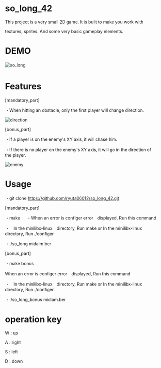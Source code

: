 # so_long_42
This project is a very small 2D game. It is built to make you work with

textures, sprites. And some very basic gameplay elements.
# DEMO
![so_long](https://user-images.githubusercontent.com/73034505/128619252-2341de96-6921-4478-9fea-28ae85905f2e.gif)　　

# Features　　
[mandatory_part]

・When hitting an obstacle, only the first player will change direction.

![direction](https://user-images.githubusercontent.com/73034505/128619729-ab849555-e43e-4d02-b7a0-68b913bb6de8.gif)

[bonus_part]

・If a player is on the enemy's XY axis, it will chase him.

・If there is no player on the enemy's XY axis, it will go in the direction of the player.

![enemy](https://user-images.githubusercontent.com/73034505/128619722-6bca5997-1f35-4f9f-babb-bc78903d6545.gif)

# Usage

・git clone https://github.com/ryuta06012/so_long_42.git

[mandatory_part]

・make
　
・When an error is configer error　displayed, Run this command

・　In the minilibx-linux　directory, Run make or In the minilibx-linux　directory, Run ./configer

・./so_long midaim.ber

[bonus_part]

・make bonus

When an error is configer error　displayed, Run this command

・　In the minilibx-linux　directory, Run make or In the minilibx-linux　directory, Run ./configer

・./so_long_bonus midiam.ber

# operation key
W : up

A : right

S : left

D : down


